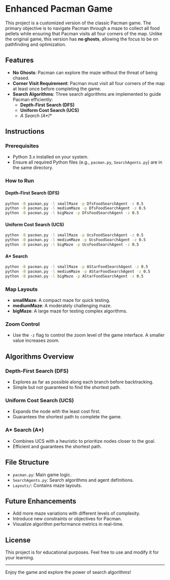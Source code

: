 
# Enhanced Pacman Game

This project is a customized version of the classic Pacman game. The primary objective is to navigate Pacman through a maze to collect all food pellets while ensuring that Pacman visits all four corners of the map. Unlike the original game, this version has **no ghosts**, allowing the focus to be on pathfinding and optimization.

## Features
- **No Ghosts**: Pacman can explore the maze without the threat of being chased.
- **Corner Visit Requirement**: Pacman must visit all four corners of the map at least once before completing the game.
- **Search Algorithms**: Three search algorithms are implemented to guide Pacman efficiently:
  - **Depth-First Search (DFS)**
  - **Uniform Cost Search (UCS)**
  - **A* Search (A\*)**

## Instructions

### Prerequisites
- Python 3.x installed on your system.
- Ensure all required Python files (e.g., `pacman.py`, `SearchAgents.py`) are in the same directory.

### How to Run

#### Depth-First Search (DFS)
```bash
python -B pacman.py -l smallMaze -p DfsFoodSearchAgent -z 0.5
python -B pacman.py -l mediumMaze -p DfsFoodSearchAgent -z 0.5
python -B pacman.py -l bigMaze -p DfsFoodSearchAgent -z 0.5
```

#### Uniform Cost Search (UCS)
```bash
python -B pacman.py -l smallMaze -p UcsFoodSearchAgent -z 0.5
python -B pacman.py -l mediumMaze -p UcsFoodSearchAgent -z 0.5
python -B pacman.py -l bigMaze -p UcsFoodSearchAgent -z 0.5
```

#### A* Search
```bash
python -B pacman.py -l smallMaze -p AStarFoodSearchAgent -z 0.5
python -B pacman.py -l mediumMaze -p AStarFoodSearchAgent -z 0.5
python -B pacman.py -l bigMaze -p AStarFoodSearchAgent -z 0.5
```

### Map Layouts
- **smallMaze**: A compact maze for quick testing.
- **mediumMaze**: A moderately challenging maze.
- **bigMaze**: A large maze for testing complex algorithms.

### Zoom Control
- Use the `-z` flag to control the zoom level of the game interface. A smaller value increases zoom.

## Algorithms Overview

### Depth-First Search (DFS)
- Explores as far as possible along each branch before backtracking.
- Simple but not guaranteed to find the shortest path.

### Uniform Cost Search (UCS)
- Expands the node with the least cost first.
- Guarantees the shortest path to complete the game.

### A* Search (A\*)
- Combines UCS with a heuristic to prioritize nodes closer to the goal.
- Efficient and guarantees the shortest path.

## File Structure
- `pacman.py`: Main game logic.
- `SearchAgents.py`: Search algorithms and agent definitions.
- `Layouts/`: Contains maze layouts.

## Future Enhancements
- Add more maze variations with different levels of complexity.
- Introduce new constraints or objectives for Pacman.
- Visualize algorithm performance metrics in real-time.

## License
This project is for educational purposes. Feel free to use and modify it for your learning.

---
Enjoy the game and explore the power of search algorithms!
